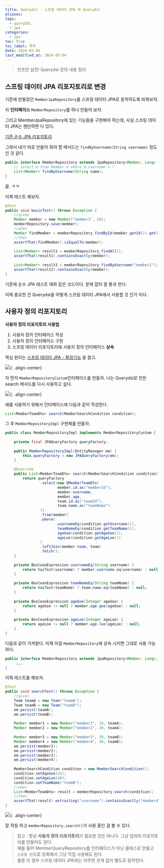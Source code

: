 ```yaml
---
title: Querydsl - 스프링 데이터 JPA 와 Querydsl
aliases: 
tags:
  - queryDSL
  - jpa
categories:
  - jpa
toc: true
toc_label: 목차
date: 2024-03-04
last_modified_at: 2024-03-04
---
```

> 인프런 실전! Querydsl 강의 내용 정리
## 스프링 데이터 JPA 리포지토리로 변경

기존에 만들었던 `MemberJpaRepository`를 스프링 데이터 JPA로 동작하도록 바꿔보자.

자 **인터페이스** `MemberRepository`를 하나 만들어 보자.

그리고 MemberJpaRepository에 있는 기능들을 구현해야 하는데, 사실 스프링 데이터 JPA는 웬만하면 다 있다.

[기존 순수 JPA 리포지토리](https://iamminseongkim.github.io/jpa/Querydsl-%EC%8B%A4%EB%AC%B4-%ED%99%9C%EC%9A%A9-%EC%88%9C%EC%88%98-JPA-%EB%A6%AC%ED%8F%AC%EC%A7%80%ED%86%A0%EB%A6%AC%EC%99%80-Querydsl/#%EC%88%9C%EC%88%98-jpa-%EB%A6%AC%ED%8F%AC%EC%A7%80%ED%86%A0%EB%A6%AC%EC%99%80-querydsl)

그래서 내가 따로 만들어 줘야 할 메서드는 `findByUsername(String username)` 정도인 것 같다.

```java
public interface MemberRepository extends JpaRepository<Member, Long> {  
    // select m from Member m where m.username = ?  
    List<Member> findByUsername(String name);  
}
```
끝. ㅋㅋ

이제 테스트 해보자.

```java
@Test  
public void basicTest() throws Exception {  
    //given  
    Member member = new Member("member1", 10);  
    memberRepository.save(member);  
    //when  
    Member findMember = memberRepository.findById(member.getId()).get();  
    //then  
    assertThat(findMember).isEqualTo(member);  
  
    List<Member> result1 = memberRepository.findAll();  
    assertThat(result1).containsExactly(member);  
  
    List<Member> result2 = memberRepository.findByUsername("member1");  
    assertThat(result2).containsExactly(member);  
}
```

기존에 순수 JPA 테스트 때와 같은 코드이다. 문제 없이 잘 통과 한다.

이제 중요한 건 Querydsl을 어떻게 스프링 데이터 JPA에서 사용할 것 인가 이다.

## 사용자 정의 리포지토리

**사용자 정의 리포지토리 사용법**

1. 사용자 정의 인터페이스 작성
2. 사용자 정의 인터페이스 구현
3. 스프링 데이터 리포지토리에 사용자 정의 인터페이스 **상속**

핵심 원리는 [스프링 데이터 JPA - 확장기능](https://iamminseongkim.github.io/jpa/%EC%8A%A4%ED%94%84%EB%A7%81-%EB%8D%B0%EC%9D%B4%ED%84%B0-JPA-%ED%99%95%EC%9E%A5-%EA%B8%B0%EB%8A%A5/) 을 참고.

![](https://i.imgur.com/5PvIRHe.png){: .align-center}

자 먼저 `MemberRepositoryCustom`인터페이스를 만들자. 나는 Querydsl로 만든 search 메서드를 다시 사용하고 싶다.

![](https://i.imgur.com/Z3FhCd9.png){: .align-center}

얘를 사용하기 위해서 인터페이스에 다음과 같이 작성한다.

```java
List<MemberTeamDto> search(MemberSearchCondition condition);
```

그 후 `MemberRepositoryImpl` 구현체를 만들자.

```java
public class MemberRepositoryImpl implements MemberRepositoryCustom {  
  
    private final JPAQueryFactory queryFactory;  
  
    public MemberRepositoryImpl(EntityManager em) {  
        this.queryFactory = new JPAQueryFactory(em);  
    }  
  
    @Override  
    public List<MemberTeamDto> search(MemberSearchCondition condition) {  
        return queryFactory  
                .select(new QMemberTeamDto(  
                        member.id.as("memberId"),  
                        member.username,  
                        member.age,  
                        team.id.as("teamId"),  
                        team.name.as("teamName")  
                ))  
                .from(member)  
                .where(  
                        usernameEq(condition.getUsername()),  
                        teamNameEq(condition.getTeamName()),  
                        ageGoe(condition.getAgeGoe()),  
                        ageLoe(condition.getAgeLoe())  
                )  
                .leftJoin(member.team, team)  
                .fetch();  
    }  
  
    private BooleanExpression usernameEq(String username) {  
        return hasText(username) ? member.username.eq(username) : null;  
    }  
  
    private BooleanExpression teamNameEq(String teamName) {  
        return hasText(teamName) ? team.name.eq(teamName) : null;  
    }  
  
    private BooleanExpression ageGoe(Integer ageGoe) {  
        return ageGoe != null ? member.age.goe(ageGoe) : null;  
    }  
  
    private BooleanExpression ageLoe(Integer ageLoe) {  
        return ageLoe != null ? member.age.loe(ageLoe) : null;  
    }  
}
```

다음과 같이 가져왔다. 이제 이걸 `MemberRepository`에 상속 시키면 그대로 사용 가능하다.

```java
public interface MemberRepository extends JpaRepository<Member, Long>, MemberRepositoryCustom {  
	 ...
}
```

이제 테스트를 해보자.

```java
@Test  
public void searchTest() throws Exception {  
    //given  
    Team teamA = new Team("teamA");  
    Team teamB = new Team("teamB");  
    em.persist(teamA);  
    em.persist(teamB);  
  
    Member member1 = new Member("member1", 10, teamA);  
    Member member2 = new Member("member2", 20, teamA);  
  
    Member member3 = new Member("member3", 30, teamB);  
    Member member4 = new Member("member4", 40, teamB);  
    em.persist(member1);  
    em.persist(member2);  
    em.persist(member3);  
    em.persist(member4);  
  
    MemberSearchCondition condition = new MemberSearchCondition();  
    condition.setAgeGoe(35);  
    condition.setAgeLoe(40);  
    condition.setTeamName("teamB");  
    //when  
    List<MemberTeamDto> result = memberRepository.search(condition);  
    //then  
    assertThat(result).extracting("username").containsExactly("member4");  
}
```

![](https://i.imgur.com/fLVr1X7.png){: .align-center}

잘 작동 하고 `memberRepository.search()`가 사용 중인 걸 볼 수 있다.

>참고 : 항상 **사용자 정의 리포지토리**가 필요한 것은 아니다.  그냥 임의의 리포지토리를 만들어도 된다. <br>예를 들어 MemberQueryRepository를 인터페이스가 아닌 클래스로 만들고 <br>`스프링 빈`으로 등록해서 그냥 직접 사용해도 된다. <br>물론 이 경우 스프링 데이터 JPA와는 아무런 관계 없이 별도로 동작한다.